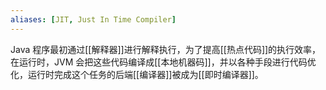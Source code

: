 ```yaml
---
aliases: [JIT, Just In Time Compiler]
---
```


Java 程序最初通过[[解释器]]进行解释执行，为了提高[[热点代码]]的执行效率，在运行时，JVM 会把这些代码编译成[[本地机器码]]，并以各种手段进行代码优化，运行时完成这个任务的后端[[编译器]]被成为[[即时编译器]]。